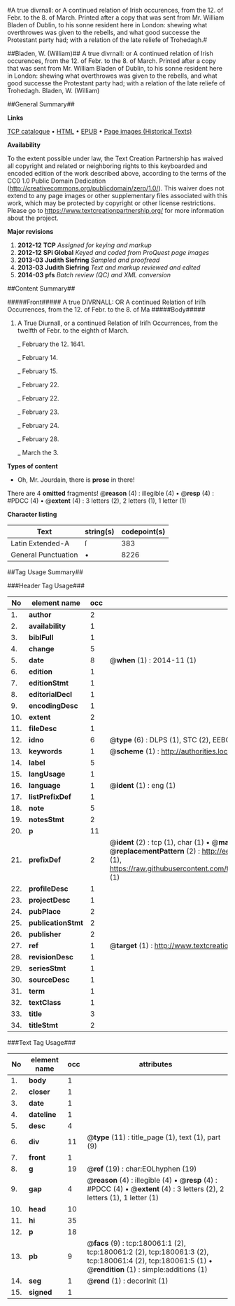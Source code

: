 #A true divrnall: or A continued relation of Irish occurences, from the 12. of Febr. to the 8. of March. Printed after a copy that was sent from Mr. William Bladen of Dublin, to his sonne resident here in London: shewing what overthrowes was given to the rebells, and what good successe the Protestant party had; with a relation of the late reliefe of Trohedagh.#

##Bladen, W. (William)##
A true divrnall: or A continued relation of Irish occurences, from the 12. of Febr. to the 8. of March. Printed after a copy that was sent from Mr. William Bladen of Dublin, to his sonne resident here in London: shewing what overthrowes was given to the rebells, and what good successe the Protestant party had; with a relation of the late reliefe of Trohedagh.
Bladen, W. (William)

##General Summary##

**Links**

[TCP catalogue](http://www.ota.ox.ac.uk/tcp/)  • 
[HTML](http://tei.it.ox.ac.uk/tcp/Texts-HTML/free/B06/B06230.html)  • 
[EPUB](http://tei.it.ox.ac.uk/tcp/Texts-EPUB/free/B06/B06230.epub) • 
[Page images (Historical Texts)](https://historicaltexts.jisc.ac.uk/eebo-53299339e)

**Availability**

To the extent possible under law, the Text Creation Partnership has waived all copyright and related or neighboring rights to this keyboarded and encoded edition of the work described above, according to the terms of the CC0 1.0 Public Domain Dedication (http://creativecommons.org/publicdomain/zero/1.0/). This waiver does not extend to any page images or other supplementary files associated with this work, which may be protected by copyright or other license restrictions. Please go to https://www.textcreationpartnership.org/ for more information about the project.

**Major revisions**

1. __2012-12__ __TCP__ *Assigned for keying and markup*
1. __2012-12__ __SPi Global__ *Keyed and coded from ProQuest page images*
1. __2013-03__ __Judith Siefring__ *Sampled and proofread*
1. __2013-03__ __Judith Siefring__ *Text and markup reviewed and edited*
1. __2014-03__ __pfs__ *Batch review (QC) and XML conversion*

##Content Summary##

#####Front#####
A true DIVRNALL: OR A continued Relation of Iriſh Occurrences, from the 12. of Febr. to the 8. of Ma
#####Body#####

1. A True Diurnall, or a continued Relation of Iriſh Occurrences, from the twelfth of Febr. to the eighth of March.

    _ February the 12. 1641.

    _ February 14.

    _ February 15.

    _ February 22.

    _ February 22.

    _ February 23.

    _ February 24.

    _ February 28.

    _ March the 3.

**Types of content**

  * Oh, Mr. Jourdain, there is **prose** in there!

There are 4 **omitted** fragments! 
 @__reason__ (4) : illegible (4)  •  @__resp__ (4) : #PDCC (4)  •  @__extent__ (4) : 3 letters (2), 2 letters (1), 1 letter (1)

**Character listing**


|Text|string(s)|codepoint(s)|
|---|---|---|
|Latin Extended-A|ſ|383|
|General Punctuation|•|8226|

##Tag Usage Summary##

###Header Tag Usage###

|No|element name|occ|attributes|
|---|---|---|---|
|1.|__author__|2||
|2.|__availability__|1||
|3.|__biblFull__|1||
|4.|__change__|5||
|5.|__date__|8| @__when__ (1) : 2014-11 (1)|
|6.|__edition__|1||
|7.|__editionStmt__|1||
|8.|__editorialDecl__|1||
|9.|__encodingDesc__|1||
|10.|__extent__|2||
|11.|__fileDesc__|1||
|12.|__idno__|6| @__type__ (6) : DLPS (1), STC (2), EEBO-CITATION (1), OCLC (1), VID (1)|
|13.|__keywords__|1| @__scheme__ (1) : http://authorities.loc.gov/ (1)|
|14.|__label__|5||
|15.|__langUsage__|1||
|16.|__language__|1| @__ident__ (1) : eng (1)|
|17.|__listPrefixDef__|1||
|18.|__note__|5||
|19.|__notesStmt__|2||
|20.|__p__|11||
|21.|__prefixDef__|2| @__ident__ (2) : tcp (1), char (1)  •  @__matchPattern__ (2) : ([0-9\-]+):([0-9IVX]+) (1), (.+) (1)  •  @__replacementPattern__ (2) : http://eebo.chadwyck.com/downloadtiff?vid=$1&page=$2 (1), https://raw.githubusercontent.com/textcreationpartnership/Texts/master/tcpchars.xml#$1 (1)|
|22.|__profileDesc__|1||
|23.|__projectDesc__|1||
|24.|__pubPlace__|2||
|25.|__publicationStmt__|2||
|26.|__publisher__|2||
|27.|__ref__|1| @__target__ (1) : http://www.textcreationpartnership.org/docs/. (1)|
|28.|__revisionDesc__|1||
|29.|__seriesStmt__|1||
|30.|__sourceDesc__|1||
|31.|__term__|1||
|32.|__textClass__|1||
|33.|__title__|3||
|34.|__titleStmt__|2||


###Text Tag Usage###

|No|element name|occ|attributes|
|---|---|---|---|
|1.|__body__|1||
|2.|__closer__|1||
|3.|__date__|1||
|4.|__dateline__|1||
|5.|__desc__|4||
|6.|__div__|11| @__type__ (11) : title_page (1), text (1), part (9)|
|7.|__front__|1||
|8.|__g__|19| @__ref__ (19) : char:EOLhyphen (19)|
|9.|__gap__|4| @__reason__ (4) : illegible (4)  •  @__resp__ (4) : #PDCC (4)  •  @__extent__ (4) : 3 letters (2), 2 letters (1), 1 letter (1)|
|10.|__head__|10||
|11.|__hi__|35||
|12.|__p__|18||
|13.|__pb__|9| @__facs__ (9) : tcp:180061:1 (2), tcp:180061:2 (2), tcp:180061:3 (2), tcp:180061:4 (2), tcp:180061:5 (1)  •  @__rendition__ (1) : simple:additions (1)|
|14.|__seg__|1| @__rend__ (1) : decorInit (1)|
|15.|__signed__|1||

